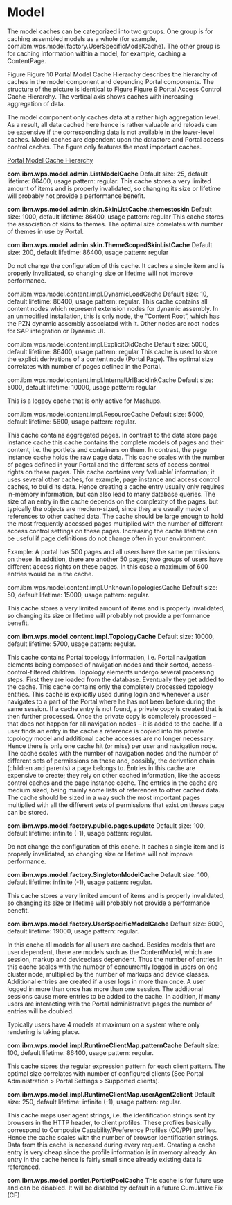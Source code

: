 # Model

The model caches can be categorized into two groups. One group is for caching assembled models as a
whole (for example, com.ibm.wps.model.factory.UserSpecificModelCache). The other group is for caching
information within a model, for example, caching a ContentPage.

Figure Figure 10 Portal Model Cache Hierarchy describes the hierarchy of caches in the model component
and depending Portal components. The structure of the picture is identical to Figure Figure 9 Portal Access
Control Cache Hierarchy. The vertical axis shows caches with increasing aggregation of data.

The model component only caches data at a rather high aggregation level. As a result, all data cached here
hence is rather valuable and reloads can be expensive if the corresponding data is not available in the
lower-level caches. Model caches are dependent upon the datastore and Portal access control caches. The
figure only features the most important caches.

[Portal Model Cache Hierarchy](../../../../../images/PortalModelCacheHierarchy.png)

**com.ibm.wps.model.admin.ListModelCache**
Default size: 25, default lifetime: 86400, usage pattern: regular.
This cache stores a very limited amount of items and is properly invalidated, so changing its size or lifetime
will probably not provide a performance benefit.

**com.ibm.wps.model.admin.skin.SkinListCache.themestoskin**
Default size: 1000, default lifetime: 86400, usage pattern: regular
This cache stores the association of skins to themes. The optimal size correlates with number of themes in
use by Portal.

**com.ibm.wps.model.admin.skin.ThemeScopedSkinListCache**
Default size: 200, default lifetime: 86400, usage pattern: regular

Do not change the configuration of this cache. It caches a single item and is properly invalidated, so
changing size or lifetime will not improve performance.

com.ibm.wps.model.content.impl.DynamicLoadCache
Default size: 10, default lifetime: 86400, usage pattern: regular.
This cache contains all content nodes which represent extension nodes for dynamic assembly. In an
unmodified installation, this is only node, the “Content Root”, which has the PZN dynamic assembly
associated with it. Other nodes are root nodes for SAP integration or Dynamic UI.

com.ibm.wps.model.content.impl.ExplicitOidCache
Default size: 5000, default lifetime: 86400, usage pattern: regular
This cache is used to store the explicit derivations of a content node (Portal Page). The optimal size
correlates with number of pages defined in the Portal.

com.ibm.wps.model.content.impl.InternalUrlBacklinkCache
Default size: 5000, default lifetime: 10000, usage pattern: regular

This is a legacy cache that is only active for Mashups.

com.ibm.wps.model.content.impl.ResourceCache
Default size: 5000, default lifetime: 5600, usage pattern: regular.

This cache contains aggregated pages. In contrast to the data store page instance cache this cache contains
the complete models of pages and their content, i.e. the portlets and containers on them. In contrast, the
page instance cache holds the raw page data. This cache scales with the number of pages defined in your
Portal and the different sets of access control rights on these pages. This cache contains very ‘valuable’
information; it uses several other caches, for example, page instance and access control caches, to build its
data. Hence creating a cache entry usually only requires in-memory information, but can also lead to many
database queries. The size of an entry in the cache depends on the complexity of the pages, but typically
the objects are medium-sized, since they are usually made of references to other cached data. The cache
should be large enough to hold the most frequently accessed pages multiplied with the number of different
access control settings on these pages. Increasing the cache lifetime can be useful if page definitions do not
change often in your environment.

Example: A portal has 500 pages and all users have the same permissions on these. In addition, there are
another 50 pages; two groups of users have different access rights on these pages. In this case a maximum
of 600 entries would be in the cache.

com.ibm.wps.model.content.impl.UnknownTopologiesCache
Default size: 50, default lifetime: 15000, usage pattern: regular.

This cache stores a very limited amount of items and is properly invalidated, so changing its size or lifetime
will probably not provide a performance benefit.

**com.ibm.wps.model.content.impl.TopologyCache**
Default size: 10000, default lifetime: 5700, usage pattern: regular.

This cache contains Portal topology information, i.e. Portal navigation elements being composed of
navigation nodes and their sorted, access-control-filtered children. Topology elements undergo several
processing steps. First they are loaded from the database. Eventually they get added to the cache. This
cache contains only the completely processed topology entities. This cache is explicitly used during login
and whenever a user navigates to a part of the Portal where he has not been before during the same
session. If a cache entry is not found, a private copy is created that is then further processed. Once the
private copy is completely processed – that does not happen for all navigation nodes – it is added to the
cache. If a user finds an entry in the cache a reference is copied into his private topology model and
additional cache accesses are no longer necessary. Hence there is only one cache hit (or miss) per user and
navigation node. The cache scales with the number of navigation nodes and the number of different sets of
permissions on these and, possibly, the derivation chain (children and parents) a page belongs to. Entries in
this cache are expensive to create; they rely on other cached information, like the access control caches
and the page instance cache. The entries in the cache are medium sized, being mainly some lists of
references to other cached data. The cache should be sized in a way such the most important pages
multiplied with all the different sets of permissions that exist on theses page can be stored.

**com.ibm.wps.model.factory.public.pages.update**
Default size: 100, default lifetime: infinite (-1), usage pattern: regular.

Do not change the configuration of this cache. It caches a single item and is properly invalidated, so
changing size or lifetime will not improve performance.

**com.ibm.wps.model.factory.SingletonModelCache**
Default size: 100, default lifetime: infinite (-1), usage pattern: regular.

This cache stores a very limited amount of items and is properly invalidated, so changing its size or lifetime
will probably not provide a performance benefit.

**com.ibm.wps.model.factory.UserSpecificModelCache**
Default size: 6000, default lifetime: 19000, usage pattern: regular.

In this cache all models for all users are cached. Besides models that are user dependent, there are models
such as the ContentModel, which are session, markup and deviceclass dependent. Thus the number of
entries in this cache scales with the number of concurrently logged in users on one cluster node, multiplied
by the number of markups and device classes. Additional entries are created if a user logs in more than
once. A user logged in more than once has more than one session. The additional sessions cause more
entries to be added to the cache. In addition, if many users are interacting with the Portal administrative
pages the number of entries will be doubled.

Typically users have 4 models at maximum on a system where only rendering is taking place.

**com.ibm.wps.model.impl.RuntimeClientMap.patternCache**
Default size: 100, default lifetime: 86400, usage pattern: regular.

This cache stores the regular expression pattern for each client pattern. The optimal size correlates with
number of configured clients (See Portal Administration > Portal Settings > Supported clients).

**com.ibm.wps.model.impl.RuntimeClientMap.userAgent2client**
Default size: 250, default lifetime: infinite (-1), usage pattern: regular.

This cache maps user agent strings, i.e. the identification strings sent by browsers in the HTTP header, to
client profiles. These profiles basically correspond to Composite Capability/Preference Profiles (CC/PP)
profiles. Hence the cache scales with the number of browser identification strings. Data from this cache is
accessed during every request. Creating a cache entry is very cheap since the profile information is in
memory already. An entry in the cache hence is fairly small since already existing data is referenced.

**com.ibm.wps.model.portlet.PortletPoolCache**
This cache is for future use and can be disabled. It will be disabled by default in a future Cumulative Fix (CF)